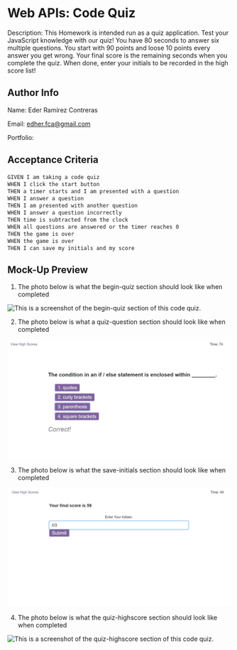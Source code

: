 # Web APIs: Code Quiz

Description: 
This Homework is intended run as a quiz application. 
Test your JavaScript knowledge with our quiz! You have 80 seconds to answer six multiple questions. You start with 90 points and loose 10 points every answer you get wrong. Your final score is the remaining seconds when you complete the quiz. When done, enter your initials to be recorded in the high score list! 

## Author Info

Name: Eder Ramirez Contreras

Email: edher.fca@gmail.com

Portfolio: []()

## Acceptance Criteria

```
GIVEN I am taking a code quiz
WHEN I click the start button
THEN a timer starts and I am presented with a question
WHEN I answer a question
THEN I am presented with another question
WHEN I answer a question incorrectly
THEN time is subtracted from the clock
WHEN all questions are answered or the timer reaches 0
THEN the game is over
WHEN the game is over
THEN I can save my initials and my score
```
## Mock-Up Preview

1. The photo below is what the begin-quiz section should look like when completed

![This is a screenshot of the begin-quiz section of this code quiz.](uno.jpg)

2. The photo below is what a quiz-question section should look like when completed

![This is a screenshot of a quiz-question section in this code quiz.](/assets/images/dos.jpg)

3. The photo below is what the save-initials section should look like when completed

![This is a screenshot of the save-initials section of this code quiz.](./assets/images/tres.jpg)

4. The photo below is what the quiz-highscore section should look like when completed

![This is a screenshot of the quiz-highscore section of this code quiz.](./assets/images/cuatro.jpg)
